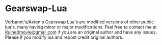 # Gearswap-Lua
Verbannt's/Akton's Gearswap
Lua's are modified versions of other public lua's. many having minor or major modifications.
Feel free to contact me at Ruinedmovie@gmail.com if you are an original author and have any issues.
Please if you modify lua and repost credit original authors.
